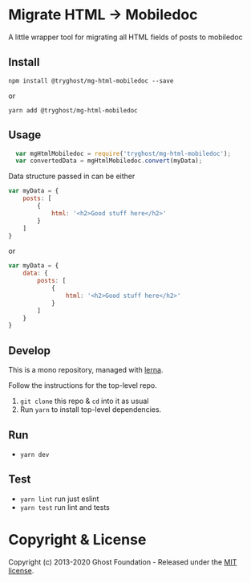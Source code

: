 # Migrate HTML -> Mobiledoc

A little wrapper tool for migrating all HTML fields of posts to mobiledoc


## Install

`npm install @tryghost/mg-html-mobiledoc --save`

or

`yarn add @tryghost/mg-html-mobiledoc`


## Usage

```js
  var mgHtmlMobiledoc = require('tryghost/mg-html-mobiledoc');
  var convertedData = mgHtmlMobiledoc.convert(myData);
```

Data structure passed in can be either

```js
var myData = {
    posts: [
        {
            html: '<h2>Good stuff here</h2>'
        }
    ]
}
```

or

```js
var myData = {
    data: {
        posts: [
            {
                html: '<h2>Good stuff here</h2>'
            }
        ]
    }
}
```


## Develop

This is a mono repository, managed with [lerna](https://lernajs.io/).

Follow the instructions for the top-level repo.
1. `git clone` this repo & `cd` into it as usual
2. Run `yarn` to install top-level dependencies.


## Run

- `yarn dev`


## Test

- `yarn lint` run just eslint
- `yarn test` run lint and tests


# Copyright & License

Copyright (c) 2013-2020 Ghost Foundation - Released under the [MIT license](LICENSE).
